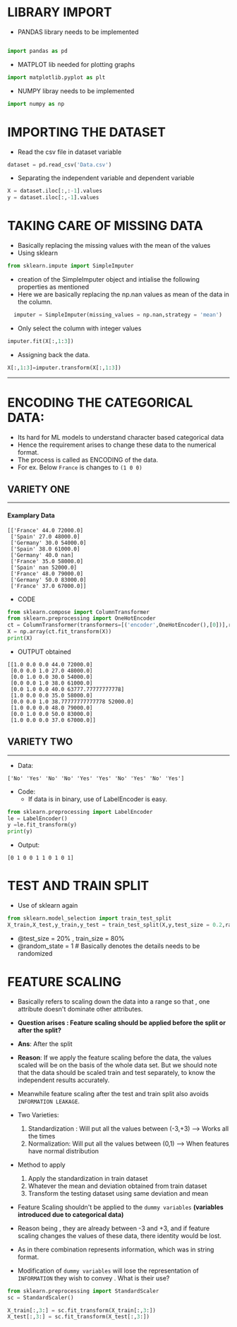 # LIBRARY IMPORT

- PANDAS library needs to be implemented

```python

import pandas as pd
```

- MATPLOT lib needed for plotting graphs

```python
import matplotlib.pyplot as plt
```

- NUMPY libray needs to be implemented

```python
import numpy as np
```

# IMPORTING THE DATASET

- Read the csv file in dataset variable

```python
dataset = pd.read_csv('Data.csv')
```

- Separating the independent variable and dependent variable

```python
X = dataset.iloc[:,:-1].values
y = dataset.iloc[:,-1].values
```

# TAKING CARE OF MISSING DATA

- Basically replacing the missing values with the mean of the values
- Using sklearn 

```python
from sklearn.impute import SimpleImputer
```

- creation of the SimpleImputer object and intialise the following properties as mentioned
- Here we are basically replacing the np.nan values as mean of the data in the column.

```python
  imputer = SimpleImputer(missing_values = np.nan,strategy = 'mean')
```

- Only select the column with integer values

```python
imputer.fit(X[:,1:3])
```

- Assigning back the data. 

```python
X[:,1:3]=imputer.transform(X[:,1:3])
```

---

# ENCODING THE CATEGORICAL DATA:

- Its hard for ML models to understand character based categorical data
- Hence the requirement arises to change these data to the numerical format.
- The process is called as ENCODING of the data.
- For ex. Below `France` is changes to `(1 0 0)`

## VARIETY ONE

---

#### Examplary Data

```
[['France' 44.0 72000.0]
 ['Spain' 27.0 48000.0]
 ['Germany' 30.0 54000.0]
 ['Spain' 38.0 61000.0]
 ['Germany' 40.0 nan]
 ['France' 35.0 58000.0]
 ['Spain' nan 52000.0]
 ['France' 48.0 79000.0]
 ['Germany' 50.0 83000.0]
 ['France' 37.0 67000.0]]
```

- CODE

```python
from sklearn.compose import ColumnTransformer
from sklearn.preprocessing import OneHotEncoder
ct = ColumnTransformer(transformers=[('encoder',OneHotEncoder(),[0])],remainder='passthrough')
X = np.array(ct.fit_transform(X))
print(X)
```

- OUTPUT obtained

```
[[1.0 0.0 0.0 44.0 72000.0]
 [0.0 0.0 1.0 27.0 48000.0]
 [0.0 1.0 0.0 30.0 54000.0]
 [0.0 0.0 1.0 38.0 61000.0]
 [0.0 1.0 0.0 40.0 63777.77777777778]
 [1.0 0.0 0.0 35.0 58000.0]
 [0.0 0.0 1.0 38.77777777777778 52000.0]
 [1.0 0.0 0.0 48.0 79000.0]
 [0.0 1.0 0.0 50.0 83000.0]
 [1.0 0.0 0.0 37.0 67000.0]]
```

## VARIETY TWO

---

- Data:

```
['No' 'Yes' 'No' 'No' 'Yes' 'Yes' 'No' 'Yes' 'No' 'Yes']
```

- Code:
  - If data is in binary, use of LabelEncoder is easy. 

```python
from sklearn.preprocessing import LabelEncoder
le = LabelEncoder()
y =le.fit_transform(y)
print(y)
```

- Output:

```
[0 1 0 0 1 1 0 1 0 1]
```

# TEST AND TRAIN SPLIT

- Use of sklearn again

```python
from sklearn.model_selection import train_test_split
X_train,X_test,y_train,y_test = train_test_split(X,y,test_size = 0.2,random_state = 1)
```

- @test_size = 20% , train_size = 80%
- @random_state = 1 # Basically denotes the details needs to be randomized

# FEATURE SCALING

- Basically refers to scaling down the data into a range so that , one attribute doesn't dominate
  other attributes.
- **Question arises : Feature scaling should be applied before the split or after the split?**
- **Ans**: After the split
- **Reason**: If we apply the feature scaling before the data, the values scaled will be on the basis of
  the whole data set. But we should note that the data should be scaled train and test separately, to know
  the independent results accurately.
- Meanwhile feature scaling after the test and train split also avoids `INFORMATION LEAKAGE`.

- Two Varieties:
  1.  Standardization : Will put all the values between (-3,+3) --> Works all the times
  2.  Normalization: Will put all the values between (0,1) --> When features have normal distribution

- Method to apply
  1.  Apply the standardization in train dataset
  2.  Whatever the mean and deviation obtained from train dataset
  3.  Transform the testing dataset using same deviation and mean

- Feature Scaling shouldn't be applied to the `dummy variables` **(variables introduced due to categorical data)**
- Reason being , they are already between -3 and +3, and if feature scaling changes the values of these data, there identity would be lost.
- As in there combination represents information, which was in string format.
- Modification of `dummy variables` will lose the representation of `INFORMATION` they wish to convey . What is their use?

```python
from sklearn.preprocessing import StandardScaler
sc = StandardScaler()

X_train[:,3:] = sc.fit_transform(X_train[:,3:])
X_test[:,3:] = sc.fit_transform(X_test[:,3:])
```
